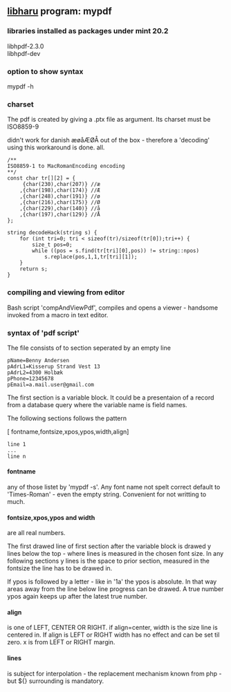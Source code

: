 ## [libharu](https://github.com/libharu/libharu) program: mypdf


### libraries installed as packages under mint 20.2

libhpdf-2.3.0  
libhpdf-dev


### option to show syntax
mypdf -h 


### charset
The pdf is created by giving a .ptx file as argument. Its charset must be ISO8859-9

didn't work for danish æøåÆØÅ out of the box - therefore a 'decoding' using this workaround is done. all.

```
/**
ISO8859-1 to MacRomanEncoding encoding 
**/
const char tr[][2] = {
	 {char(230),char(207)} //æ
	,{char(198),char(174)} //Æ
	,{char(248),char(191)} //ø
	,{char(216),char(175)} //Ø
	,{char(229),char(140)} //å
	,{char(197),char(129)} //Å
};

string decodeHack(string s) {
	for (int tri=0; tri < sizeof(tr)/sizeof(tr[0]);tri++) {
		size_t pos=0;
		while ((pos = s.find(tr[tri][0],pos)) != string::npos) 
			s.replace(pos,1,1,tr[tri][1]);
	}
	return s;
}
```

### compiling and viewing from editor

Bash script 'compAndViewPdf',  compiles and opens a viewer - handsome invoked from a macro in text editor. 

### syntax of 'pdf script'
The file consists of to section seperated by an empty line
```
pName=Benny Andersen
pAdrL1=Kisserup Strand Vest 13
pAdrL2=4300 Holbæk
pPhone=12345678
pEmail=a.mail.user@gmail.com

```
The first section is a variable block. It could be a presentaion of a record from a database query where the variable name is field names.

The following sections follows the pattern

[ fontname,fontsize,xpos,ypos,width,align] 
```
line 1
...
line n
```

#### fontname
any of those listet by 'mypdf -s'. Any font name not spelt correct default to 'Times-Roman' - even the empty string. Convenient for not writting to much.

#### fontsize,xpos,ypos and width
are all real numbers. 

The first drawed line of first section after the variable block is drawed y lines below the top - where lines is measured in the chosen font size.
In any following sections y lines is the space to prior section, measured in the fontsize the line has to be drawed in.

If ypos is followed by a letter - like in '1a' the ypos is absolute. In that way areas away from the  line below line progress can be drawed.
A true number ypos again keeps up after the latest true number.

#### align
is one of LEFT, CENTER OR RIGHT. if align=center, width is the size line is centered in. If align is LEFT or RIGHT width has no effect and can be set til zero. x is from LEFT or RIGHT margin.

#### lines
is subject for interpolation - the replacement mechanism known from php - but ${} surrounding is mandatory.